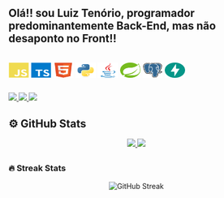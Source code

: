 ## Olá!! sou Luiz Tenório, programador predominantemente Back-End, mas não desaponto no Front!!

<div style="display: inline_block"><br>
  <img align="center" alt="Tenorio-Js" height="30" width="40" src="https://raw.githubusercontent.com/devicons/devicon/master/icons/javascript/javascript-plain.svg">
  <img align="center" alt="Tenorio-Ts" height="30" width="40" src="https://raw.githubusercontent.com/devicons/devicon/master/icons/typescript/typescript-plain.svg">
  <img align="center" alt="Tenorio-HTML" height="30" width="40" src="https://raw.githubusercontent.com/devicons/devicon/master/icons/html5/html5-original.svg">
  <img align="center" alt="Tenorio-Python" height="30" width="40" src="https://raw.githubusercontent.com/devicons/devicon/master/icons/python/python-original.svg">
  <img align="center" alt="Tenorio-Java" height="30" width="40" src="https://raw.githubusercontent.com/devicons/devicon/master/icons/java/java-original.svg">
  <img align="center" alt="Tenorio-Spring" height="30" width="40" src="https://raw.githubusercontent.com/devicons/devicon/master/icons/spring/spring-original.svg">
  <img align="center" alt="Tenorio-Postgres" height="30" width="40" src="https://raw.githubusercontent.com/devicons/devicon/master/icons/postgresql/postgresql-original.svg">
  <img align="center" alt="Tenorio-FastAPI" height="30" width="40" src="https://raw.githubusercontent.com/devicons/devicon/master/icons/fastapi/fastapi-original.svg">
</div>

##

<div> 
  <a href="https://instagram.com/luiz_tenorio_05" target="_blank">
    <img src="https://img.shields.io/badge/-Instagram-%23E4405F?style=for-the-badge&logo=instagram&logoColor=white">
  </a>
  <a href="mailto:luiztenorio789@gmail.com" target="_blank">
    <img src="https://img.shields.io/badge/-Gmail-%23333?style=for-the-badge&logo=gmail&logoColor=white">
  </a>
  <a href="https://www.linkedin.com/in/luiz-tenório-5301bb362" target="_blank">
    <img src="https://img.shields.io/badge/-LinkedIn-%230077B5?style=for-the-badge&logo=linkedin&logoColor=white">
  </a> 
</div>

##

## ⚙️ GitHub Stats

<div align="center">
  <a href="https://github.com/luiztcn78">
    <img height="160em" src="https://github-readme-stats.vercel.app/api?username=luiztcn78&show_icons=true&theme=tokyonight&include_all_commits=true&count_private=true"/>
    <img height="160em" src="https://github-readme-stats.vercel.app/api/top-langs/?username=luiztcn78&layout=compact&langs_count=8&theme=tokyonight&count_private=true"/>
  </a>
</div>

##

### 🔥 Streak Stats
<div align="center">
  <img src="https://streak-stats.demolab.com?user=luiztcn78&theme=tokyonight&hide_border=false&date_format=j%20M%5B%20Y%5D" alt="GitHub Streak" />
</div>
